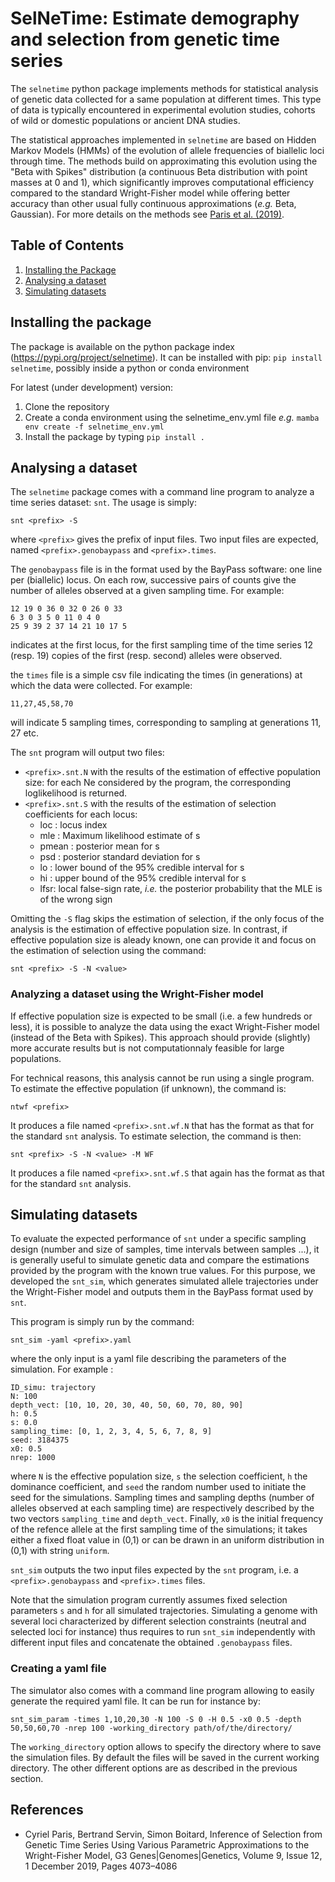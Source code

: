 # SelNeTime: Estimate demography and selection from genetic time series

The `selnetime` python package implements methods for statistical
analysis of genetic data collected for a same population at different times.
This type of data is typically encountered in experimental evolution studies, cohorts of
wild or domestic populations or ancient DNA studies.

The statistical approaches implemented in `selnetime` are based on
Hidden Markov Models (HMMs) of the evolution of allele frequencies of
biallelic loci through time. The methods
build on approximating this evolution using the "Beta with Spikes" distribution
(a continuous Beta distribution with point masses at 0 and 1),
which significantly improves computational efficiency compared to the standard Wright-Fisher model while offering better accuracy than other usual fully continuous approximations (*e.g.* Beta, Gaussian). For more details on the methods see [Paris et
al. (2019)](https://doi.org/10.1534/g3.119.400778).

## Table of Contents

1. [Installing the Package](#installing-the-package)
1. [Analysing a dataset](#analysing-a-dataset)
1. [Simulating datasets](#simulating-datasets)

## Installing the package

The package is available on the python package index (https://pypi.org/project/selnetime). It can be installed with pip: `pip install selnetime`, possibly inside a python or conda environment

For latest (under development) version:

1. Clone the repository
2. Create a conda environment using the selnetime_env.yml file *e.g.*
   `mamba env create -f selnetime_env.yml`
3. Install the package by typing `pip install .`

## Analysing a dataset

The `selnetime` package comes with a command line program to analyze a
time series dataset: `snt`. The usage is simply:

``` shell
snt <prefix> -S
```
where `<prefix>` gives the prefix of input files. Two input files are expected,
named `<prefix>.genobaypass` and `<prefix>.times`.

The `genobaypass` file is in the format used by the BayPass software:
one line per (biallelic) locus. On each row, successive pairs of
counts give the number of alleles observed at a given sampling time. For example:

```
12 19 0 36 0 32 0 26 0 33
6 3 0 3 5 0 11 0 4 0
25 9 39 2 37 14 21 10 17 5
```
indicates at the first locus, for the first sampling time of the time series 12
(resp. 19) copies of the first (resp. second) alleles were observed.

the `times` file is a simple csv file indicating the times (in
generations) at which the data were collected. For example:

```
11,27,45,58,70
```

will indicate 5 sampling times, corresponding to sampling at generations 11, 27 etc.

The `snt` program will output two files:

- `<prefix>.snt.N` with the results of the estimation of effective
  population size: for each Ne considered by the program, the
  corresponding loglikelihood is returned.
- `<prefix>.snt.S` with the results of the estimation of selection  coefficients for each locus:
  - loc : locus index
  - mle : Maximum likelihood estimate of s
  - pmean : posterior mean for s
  - psd : posterior standard deviation for s
  - lo : lower bound of the 95% credible interval for s
  - hi : upper bound of the 95% credible interval for s
  - lfsr: local false-sign rate, *i.e.* the posterior probability that the MLE is of the wrong sign

Omitting the `-S` flag skips the estimation of selection, if the only focus of the analysis is the estimation of effective population size. In contrast, if effective population size is aleady known, one can provide it and focus on the estimation of selection using the command:

``` shell
snt <prefix> -S -N <value>
```

### Analyzing a dataset using the Wright-Fisher model

If effective population size is expected to be small (i.e. a few hundreds or less), it is possible to analyze the data using the exact Wright-Fisher model (instead of the Beta with Spikes). This approach should provide (slightly) more accurate results but is not computationnaly feasible for large populations.

For technical reasons, this analysis cannot be run using a single program. To estimate the effective population (if unknown), the command is:

``` shell
ntwf <prefix>
```

It produces a file named `<prefix>.snt.wf.N` that has the format as that for the standard `snt` analysis. To estimate selection, the command is then:

``` shell
snt <prefix> -S -N <value> -M WF
```

It produces a file named `<prefix>.snt.wf.S` that again has the format as that for the standard `snt` analysis.

## Simulating datasets

To evaluate the expected performance of `snt` under a specific sampling design (number and size of samples, time intervals between samples ...), it is generally useful to simulate genetic data and compare the estimations provided by the program with the known true values. For this purpose, we developed the `snt_sim`, which generates simulated allele trajectories under the Wright-Fisher model and outputs them in the BayPass format used by `snt`.

This program is simply run by the command:

``` shell
snt_sim -yaml <prefix>.yaml

```

where the only input is a yaml file describing the parameters of the simulation. For example :

```
ID_simu: trajectory
N: 100
depth_vect: [10, 10, 20, 30, 40, 50, 60, 70, 80, 90]
h: 0.5
s: 0.0
sampling_time: [0, 1, 2, 3, 4, 5, 6, 7, 8, 9]
seed: 3184375
x0: 0.5
nrep: 1000
```

where `N` is the effective population size, `s` the selection coefficient, `h` the dominance coefficient, and `seed` the random number used to initiate the seed for the simulations. Sampling times and sampling depths (number of alleles observed at each sampling time) are respectively described by the two vectors `sampling_time` and `depth_vect`. Finally, `x0` is the initial frequency of the refence allele at the first sampling time of the simulations; it takes either a fixed float value in (0,1) or can be drawn in an uniform distribution in (0,1) with string `uniform`.

`snt_sim` outputs the two input files expected by the `snt` program, i.e. a `<prefix>.genobaypass` and `<prefix>.times` files.

Note that the simulation program currently assumes fixed selection parameters `s` and `h` for all simulated trajectories. Simulating a genome with several loci characterized by different selection constraints (neutral and selected loci for instance) thus requires to run `snt_sim` independently with different input files and concatenate the obtained `.genobaypass` files.

### Creating a yaml file

The simulator also comes with a command line program allowing to easily generate the required yaml file. It can be run for instance by:

``` shell
snt_sim_param -times 1,10,20,30 -N 100 -S 0 -H 0.5 -x0 0.5 -depth 50,50,60,70 -nrep 100 -working_directory path/of/the/directory/
```

The `working_directory` option allows to specify the directory where to save the simulation files. By default the files will be saved in the current working directory. The other different options are as described in the previous section.

## References

- Cyriel Paris, Bertrand Servin, Simon Boitard, Inference of Selection
  from Genetic Time Series Using Various Parametric Approximations to
  the Wright-Fisher Model, G3 Genes|Genomes|Genetics, Volume 9, Issue
  12, 1 December 2019, Pages 4073–4086
